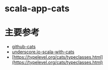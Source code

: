 # scala-app-cats

# 主要参考
* [github-cats](https://github.com/typelevel/cats)
* [underscore.io-scala-with-cats](https://books.underscore.io/scala-with-cats/scala-with-cats.html)
* [https://typelevel.org/cats/typeclasses.html](https://typelevel.org/cats/typeclasses.html)